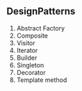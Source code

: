 ## DesignPatterns
1. Abstract Factory
2. Composite
3. Visitor
4. Iterator
5. Builder
6. Singleton
7. Decorator
8. Template method
